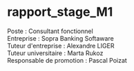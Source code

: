 # rapport_stage_M1

Poste : Consultant fonctionnel  
Entreprise : Sopra Banking Softaware  
Tuteur d'entreprise : Alexandre LIGER  
Tuteur universitaire : Marta Rukoz  
Responsable de promotion : Pascal Poizat  
